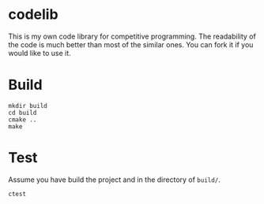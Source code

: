 codelib
=======

This is my own code library for competitive programming.
The readability of the code is much better than most of the similar ones.
You can fork it if you would like to use it.


# Build

```shell
mkdir build
cd build
cmake ..
make
```

# Test

Assume you have build the project and in the directory of `build/`.

```shell
ctest
```
